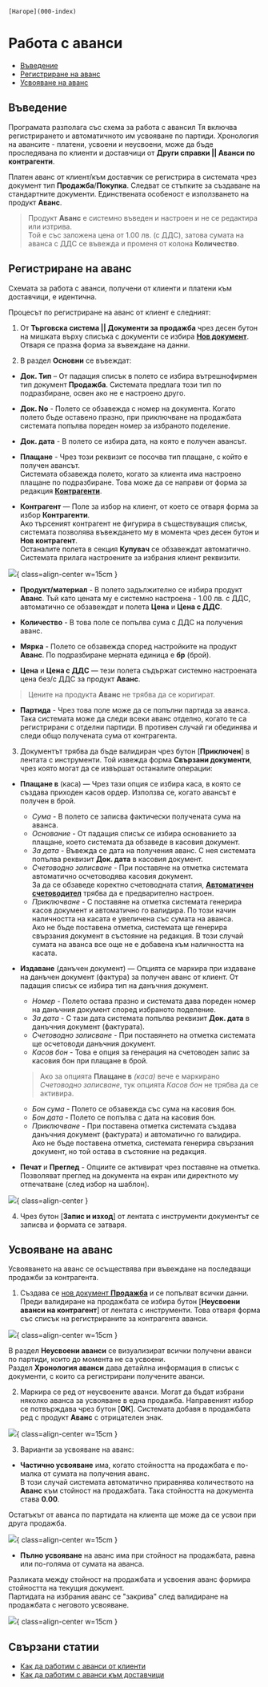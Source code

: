 ```{only} html
[Нагоре](000-index)
```

# Работа с аванси

- [Въведение]()  
- [Регистриране на аванс]()  
- [Усвояване на аванс]()  

## **Въведение**

Програмата разполага със схема за работа с авансил Тя включва регистрирането и автоматичното им усвояване по партиди. Хронология на авансите - платени, усвоени и неусвоени, може да бъде проследявана по клиенти и доставчици от **Други справки || Аванси по контрагенти**.  

Платен аванс от клиент/към доставчик се регистрира в системата чрез документ тип **Продажба**/**Покупка**. Следват се стъпките за създаване на стандартните документи. Единствената особеност е използването на продукт **Аванс**.  

> Продукт **Аванс** е системно въведен и настроен и не се редактира или изтрива.  
Той е със заложена цена от 1.00 лв. (с ДДС), затова сумата на аванса с ДДС се въвежда и променя от колона **Количество**.   

## **Регистриране на аванс**

Схемата за работа с аванси, получени от клиенти и платени към доставчици, е идентична.  

Процесът по регистриране на аванс от клиент е следният:

1) От **Търговска система || Документи за продажба** чрез десен бутон на мишката върху списъка с документи се избира [**Нов документ**](https://docs.unicontsoft.com/guide/erp/002-docs/002-trade-system/001-orders-sales-purchase-documents/003-create-sales-document.html). Отваря се празна форма за въвеждане на данни.  

2) В раздел **Основни** се въвеждат: 

- **Док. Тип** – От падащия списък в полето се избира вътрешнофирмен тип документ **Продажба**. Системата предлага този тип по подразбиране, освен ако не е настроено друго.  

- **Док. No** - Полето се обзавежда с номер на документа. Когато полето бъде оставено празно, при приключване на продажбата системата попълва пореден номер за избраното поделение.       

- **Док. дата** - В полето се избира дата, на която е получен авансът.  

- **Плащане** - Чрез този реквизит се посочва тип плащане, с който е получен авансът.    
Системата обзавежда полето, когато за клиента има настроено плащане по подразбиране. Това може да се направи от форма за редакция [**Контрагенти**](https://docs.unicontsoft.com/guide/erp/001-ref/001-nomenclatures/002-contragents.html).  

- **Контрагент** — Поле за избор на клиент, от което се отваря форма за избор **Контрагенти**.  
Ако търсеният контрагент не фигурира в съществуващия списък, системата позволява въвеждането му в момента чрез десен бутон и **Нов контрагент**.  
Останалите полета в секция **Купувач** се обзавеждат автоматично. Системата прилага настроените за избрания клиент реквизити.  

![](908-advances1.png){ class=align-center w=15cm }

- **Продукт/материал** - В полето задължително се избира продукт **Аванс**. Тъй като цената му е системно настроена - 1.00 лв. с ДДС, автоматично се обзавеждат и полета **Цена** и **Цена с ДДС**.  

- **Количество** - В това поле се попълва сума с ДДС на получения аванс.  

- **Мярка** - Полето се обзавежда според настройките на продукт **Аванс**. По подразбиране мерната единица е **бр** (брой).   

- **Цена** и **Цена с ДДС** — тези полета съдържат системно настроената цена без/с ДДС за продукт **Аванс**.  

> Цените на продукта **Аванс** не трябва да се коригират.  

- **Партида** - Чрез това поле може да се попълни партида за аванса. Така системата може да следи всеки аванс отделно, когато те са регистрирани с отделни партиди. В противен случай ги обединява и следи общо получената сума от контрагента.  

3) Документът трябва да бъде валидиран чрез бутон [**Приключен**] в лентата с инструменти. Той извежда форма **Свързани документи**, чрез която могат да се извършат останалите операции: 

- **Плащане в** (каса) — Чрез тази опция се избира каса, в която се създава приходен касов ордер. 
Използва се, когато авансът е получен в брой.    
    - *Сума* - В полето се записва фактически получената сума на аванса.  
    - *Основание* - От падащия списък се избира основанието за плащане, което системата да обзаведе в касовия документ.  
    - *За дата* - Въвежда се дата на получения аванс. С нея системата попълва реквизит **Док. дата** в касовия документ.  
    - *Счетоводно записване* - При поставяне на отметка системата автоматично осчетоводява касовия документ.  
    За да се обзаведе коректно счетоводната статия, [**Автоматичен счетоводител**](https://docs.unicontsoft.com/guide/erp/001-ref/002-accounting/002-acc-wizard.html) трябва да е предварително настроен.  
    - *Приключване* - С поставяне на отметка системата генерира касов документ и автоматично го валидира. По този начин наличността на касата е увеличена със сумата на аванса.   
    Ако не бъде поставена отметка, системата ще генерира свързания документ в състояние на редакция. В този случай сумата на аванса все още не е добавена към наличността на касата.  

- **Издаване** (данъчен документ) — Опцията се маркира при издаване на данъчен документ (фактура) за получен аванс от клиент. От падащия списък се избира тип на данъчния документ.  
 
    - *Номер* - Полето остава празно и системата дава пореден номер на данъчния документ според избраното поделение.   
    - *За дата* - С тази дата системата попълва реквизит **Док. дата** в данъчния документ (фактурата).    
    - *Счетоводно записване* - При поставянето на отметка системата ще осчетоводи данъчния документ.  
    - *Касов бон* - Това е опция за генерация на счетоводен запис за касовия бон при плащане в брой.  

    > Ако за опцията **Плащане в** *(каса)* вече е маркирано *Счетоводно записване*, тук опцията *Касов бон* не трябва да се активира.  

    - *Бон сума* - Полето се обзавежда със сума на касовия бон.  
    - *Бон дата* - Полето се попълва с дата на касовия бон.  
    - *Приключване* - При поставена отметка системата създава данъчния документ (фактурата) и автоматично го валидира.  
    Ако не бъде поставена отметка, системата генерира свързания документ, но той остава в състояние на редакция.  

- **Печат** и **Преглед** - Опциите се активират чрез поставяне на отметка. Позволяват преглед на документа на екран или директното му отпечатване (след избор на шаблон).  

 ![](908-advances2.png){ class=align-center }

4) Чрез бутон [**Запис и изход**] от лентата с инструменти документът се записва и формата се затваря.  

## **Усвояване на аванс**

Усвояването на аванс се осъществява при въвеждане на последващи продажби за контрагента.  

1) Създава се [нов документ **Продажба**](https://docs.unicontsoft.com/guide/erp/002-docs/002-trade-system/001-orders-sales-purchase-documents/003-create-sales-document.html) и се попълват всички данни. Преди валидиране на продажбата се избира бутон [**Неусвоени аванси на контрагент**] от лентата с инструменти. Това отваря форма със списък на регистрираните за контрагента аванси.   

![](908-advances3.png){ class=align-center w=15cm } 

В раздел **Неусвоени аванси** се визуализират всички получени аванси по партиди, които до момента не са усвоени.  
Раздел **Хронология аванси** дава детайлна информация в списък с документи, с които са регистрирани получените аванси.  

2) Маркира се ред от неусвоените аванси. Могат да бъдат избрани няколко аванса за усвояване в една продажба. Направеният избор се потвърждава чрез бутон [**ОК**]. Системата добавя в продажбата ред с продукт **Аванс** с отрицателен знак.   

![](908-advances4.png){ class=align-center w=15cm }

3) Варианти за усвояване на аванс:  
- **Частично усвояване** има, когато стойността на продажбата е по-малка от сумата на получения аванс.  
В този случай системата автоматично приравнява количеството на **Аванс** към стойност на продажбата. Така стойността на документа става **0.00**.  

Остатъкът от аванса по партидата на клиента ще може да се усвои при друга продажба.  

![](908-advances5.png){ class=align-center w=15cm }

- **Пълно усвояване** на аванс има при стойност на продажбата, равна или по-голяма от сумата на аванса.  

Разликата между стойност на продажбата и усвоения аванс формира стойността на текущия документ.  
Партидата на избрания аванс се "закрива" след валидиране на продажбата с неговото усвояване.  

![](908-advances6.png){ class=align-center w=15cm }
 
## Свързани статии
- [Как да работим с aванси от клиенти](https://www.unicontsoft.com/cms/node/40)  
- [Как да работим с аванси към доставчици](https://www.unicontsoft.com/cms/node/86)  